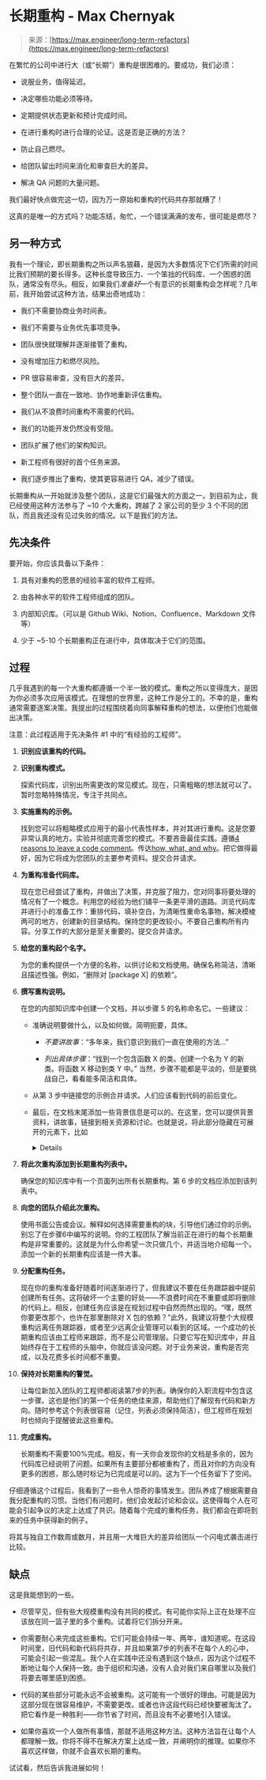 <!--yml

类别：未分类

日期：2024-05-27 15:14:16

-->

# 长期重构 - Max Chernyak

> 来源：[https://max.engineer/long-term-refactors](https://max.engineer/long-term-refactors)

在繁忙的公司中进行大（或“长期”）重构是很困难的。要成功，我们必须：

+   说服业务，值得延迟。

+   决定哪些功能必须等待。

+   定期提供状态更新和预计完成时间。

+   在进行重构时进行合理的论证。这是否是正确的方法？

+   防止自己燃尽。

+   给团队留出时间来消化和审查巨大的差异。

+   解决 QA 问题的大量问题。

我们最好快点做完这一切，因为万一原始和重构的代码共存那就糟了！

这真的是唯一的方式吗？功能冻结，匆忙，一个错误满满的发布，很可能是燃尽？

## 另一种方式

我有一个理论，即长期重构之所以声名狼藉，是因为大多数情况下它们所需的时间比我们预期的要长得多。这种长度导致压力、一个笨拙的代码库、一个困惑的团队，通常没有尽头。相反，如果我们*准备好*一个有意识的长期重构会怎样呢？几年前，我开始尝试这种方法，结果出奇地成功：

+   我们不需要协商业务时间表。

+   我们不需要与业务优先事项竞争。

+   团队很快就理解并逐渐接管了重构。

+   没有增加压力和燃尽风险。

+   PR 很容易审查，没有巨大的差异。

+   整个团队一直在一致地、协作地重新评估重构。

+   我们从不浪费时间重构不需要的代码。

+   我们的功能开发仍然没有受阻。

+   团队扩展了他们的架构知识。

+   新工程师有很好的首个任务来源。

+   我们逐步推出了重构，使其更容易进行 QA，减少了错误。

长期重构从一开始就涉及整个团队，这是它们最强大的方面之一。到目前为止，我已经使用这种方法参与了 ~10 个大重构，跨越了 2 家公司的至少 3 个不同的团队，而且我还没有见过失败的情况。以下是我们的方法。

## 先决条件

要开始，你应该具备以下条件：

1.  具有对重构的愿景的经验丰富的软件工程师。

1.  由各种水平的软件工程师组成的团队。

1.  内部知识库。（可以是 Github Wiki、Notion、Confluence、Markdown 文件等）

1.  少于 ~5-10 个长期重构正在进行中，具体取决于它们的范围。

## 过程

几乎我遇到的每一个大重构都遵循一个半一致的模式。重构之所以变得庞大，是因为你必须多次应用该模式。在理想的世界里，这种工作是分工的。不幸的是，重构通常需要逐案决策。我提出的过程围绕着向同事解释重构的想法，以便他们也能做出决策。

注意：此过程适用于先决条件 #1 中的“有经验的工程师”。

1.  **识别应该重构的代码。**

1.  **识别重构模式。**

    探索代码库，识别出所需更改的常见模式。现在，只需粗略的想法就可以了。暂时忽略特殊情况，专注于共同点。

1.  **实施重构的示例。**

    找到您可以将粗略模式应用于的最小代表性样本，并对其进行重构。这是您要非常认真的地方。实验并彻底完善您的模式。不要吝啬最佳实践。遵循[4 reasons to leave a code comment](https://max.engineer/reasons-to-leave-comment)。传达[how, what, and why](https://max.engineer/maintainable-code)。把它做得最好，因为它将成为您团队的主要参考资料。提交合并请求。

1.  **为重构准备代码库。**

    现在您已经尝试了重构，并做出了决策，并克服了阻力，您对同事将要处理的情况有了一个概念。利用您的经验为他们铺平一条更平滑的道路。浏览代码库并进行小的准备工作：重排代码，填补空白，为清晰性重命名事物，解决模棱两可的地方，创建新的目录结构。保持您的更改较小。不要自己重构所有内容。分享工作的大部分是至关重要的。提交合并请求。

1.  **给您的重构起个名字。**

    为您的重构提供一个方便的名称，以供讨论和文档使用。确保名称简洁，清晰且描述性强。例如，“删除对 [package X] 的依赖”。 

1.  **撰写重构说明。**

    在您的内部知识库中创建一个文档，并以步骤 5 的名称命名它。一些建议：

    +   准确说明要做什么，以及如何做。简明扼要，具体。

        +   *不要讲故事*：“多年来，我们意识到我们一直在使用的方法…”

        +   *列出具体步骤*：“找到一个包含函数 X 的类。创建一个名为 Y 的新类。将函数 X 移动到类 Y 中。” 当然，步骤不能都是平淡的，但是要挑战自己，看看能多简洁和具体。

    +   从第 3 步中链接您的示例合并请求。人们应该看到代码的前后变化。

    +   最后，在文档末尾添加一些背景信息是可以的。在这里，您可以提供背景资料，讲故事，链接到相关资源和讨论。也就是说，将此部分隐藏在可展开的元素下，比如[<details>](https://developer.mozilla.org/en-US/docs/Web/HTML/Element/details)。我们希望文档专注于模式本身，有必要时可以展开上下文。

1.  **将此次重构添加到长期重构列表中。**

    确保您的知识库中有一个页面列出所有长期重构。第 6 步的文档应添加到该列表中。

1.  **向您的团队介绍此次重构。**

    使用书面公告或会议。解释如何选择需要重构的块，引导他们通过你的示例。别忘了在步骤6中编写的说明。你的工程团队了解当前正在进行的每个长期重构是非常重要的。这就是为什么你希望一次只做几个，并适当地介绍每一个。添加一个新的长期重构应该是一件大事。

1.  **分配重构任务。**

    现在你的重构准备好随着时间逐渐进行了，但我建议不要在任务跟踪器中提前创建所有任务。这将破坏一个主要的好处——不浪费时间在不重要或即将删除的代码上。相反，创建任务应该是在规划过程中自然而然出现的。“嘿，既然你要更改那个，也许在那里删除对 X 包的依赖？”此外，我建议将整个大规模重构远离任务跟踪器，或者至少远离企业管理可以看到的区域。一个成功的长期重构应该由工程师来跟踪，而不是公司管理层。只要它写在知识库中，并且始终存在于工程师的头脑中，你就应该没问题。对于业务来说，重构是否完成，以及花费多长时间都不重要。

1.  **保持对长期重构的警觉。**

    让每位新加入团队的工程师都阅读第7步的列表。确保你的入职流程中包含这一步骤。这也是他们的第一个任务的绝佳来源，帮助他们了解现有代码和新方向。随时参考这个列表很容易（记住，列表必须保持简洁），但工程师在规划时也倾向于提醒彼此这些重构。

1.  **完成重构。**

    长期重构不需要100%完成。相反，有一天你会发现你的文档是多余的，因为代码库已经说明了问题。如果所有主要部分都被重构了，而且对你的方向没有更多的困惑，那么随时标记为已完成是可以的。这为下一个任务留下了空间。

仔细遵循这个过程后，我看到了一些令人惊奇的事情发生。团队养成了根据需要自我分配重构的习惯。当他们有问题时，他们会发起讨论和会议。这使得每个人在可能会引起争议的决定上达成了共识。随着每个完成的重构任务，我们都会在即将到来的任务中获得新的例子。

将其与独自工作数周或数月，并且用一大堆巨大的差异给团队一个闪电式袭击进行比较。

## 缺点

这是我能想到的一些。

+   尽管罕见，但有些大规模重构没有共同的模式。有可能你实际上正在处理不应该放在同一篮子里的多个重构。试着将它们拆分开来。

+   你需要耐心来完成这些重构。它们可能会持续一年、两年，谁知道呢。在这段时间里，旧代码和新代码将共存，并且如果第7步的列表不在每个人的心中，可能会引起一些混乱。我个人在实践中还没有遇到这个缺点，因为这个过程不断地让每个人保持一致。由于组织和沟通，没有人会对我们来自哪里以及我们将要去哪里感到困惑。

+   代码的某些部分可能永远不会被重构。这可能有一个很好的理由。可能是因为这部分现在很容易维护，不需要更改。或者也许这段代码已经快要被淘汰了。把它看作是一种胜利——你节省了时间，而且没有不必要地引入错误。

+   如果你喜欢一个人做所有事情，那就不适用这种方法。这种方法旨在让每个人都理解一致。你将不得不在解决方案上达成一致，并阐明你的推理。如果你不喜欢这样做，你就不会喜欢长期的重构。

试试看，然后告诉我进展如何！
